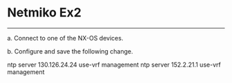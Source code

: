 # Netmiko Ex2
-----------

a. Connect to one of the NX-OS devices.

b. Configure and save the following change.

   ntp server 130.126.24.24 use-vrf management
   ntp server 152.2.21.1 use-vrf management
